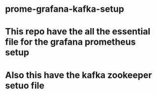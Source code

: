 # prome-grafana-kafka-setup
# This repo have the all the essential file for the grafana prometheus setup 
# Also this have the kafka zookeeper setuo file
